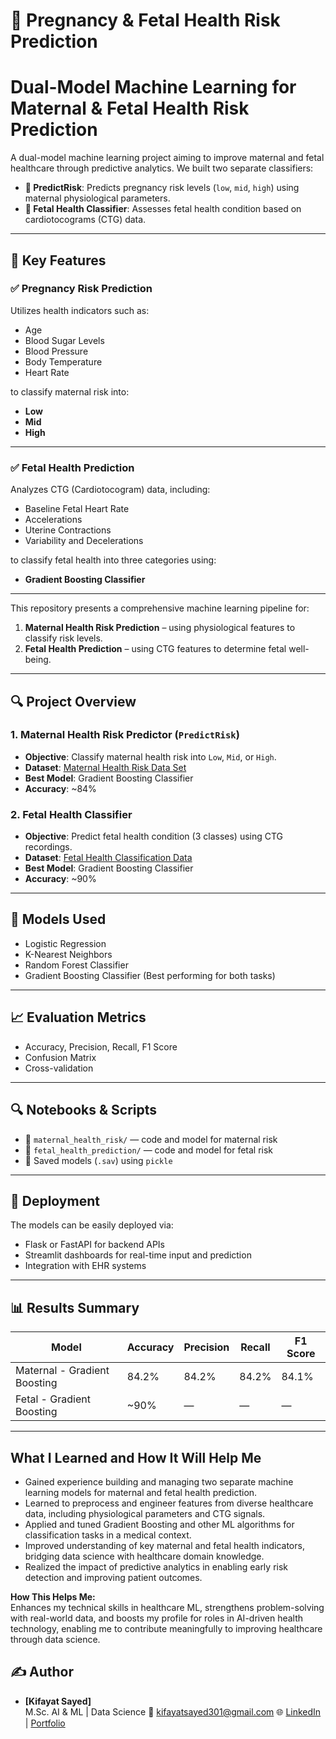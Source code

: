 # 🤰 Pregnancy & Fetal Health Risk Prediction

#  Dual-Model Machine Learning for Maternal & Fetal Health Risk Prediction

A dual-model machine learning project aiming to improve maternal and fetal healthcare through predictive analytics. We built two separate classifiers:

- **🔹 PredictRisk**: Predicts pregnancy risk levels (`low`, `mid`, `high`) using maternal physiological parameters.
- **🔹 Fetal Health Classifier**: Assesses fetal health condition based on cardiotocograms (CTG) data.

---

## 🌟 Key Features

### ✅ Pregnancy Risk Prediction
Utilizes health indicators such as:
- Age  
- Blood Sugar Levels  
- Blood Pressure  
- Body Temperature  
- Heart Rate  

to classify maternal risk into:
- **Low**
- **Mid**
- **High**

---

### ✅ Fetal Health Prediction
Analyzes CTG (Cardiotocogram) data, including:
- Baseline Fetal Heart Rate  
- Accelerations  
- Uterine Contractions  
- Variability and Decelerations  

to classify fetal health into three categories using:
- **Gradient Boosting Classifier**

---

This repository presents a comprehensive machine learning pipeline for:

1. **Maternal Health Risk Prediction** – using physiological features to classify risk levels.
2. **Fetal Health Prediction** – using CTG features to determine fetal well-being.

---

## 🔍 Project Overview

### 1. Maternal Health Risk Predictor (`PredictRisk`)
- **Objective**: Classify maternal health risk into `Low`, `Mid`, or `High`.
- **Dataset**: [Maternal Health Risk Data Set](https://www.kaggle.com/datasets/andrewmvd/maternal-health-risk-data)
- **Best Model**: Gradient Boosting Classifier
- **Accuracy**: ~84%

### 2. Fetal Health Classifier
- **Objective**: Predict fetal health condition (3 classes) using CTG recordings.
- **Dataset**: [Fetal Health Classification Data](https://www.kaggle.com/datasets/andrewmvd/fetal-health-classification)
- **Best Model**: Gradient Boosting Classifier
- **Accuracy**: ~90%

---

## 🧪 Models Used
- Logistic Regression
- K-Nearest Neighbors
- Random Forest Classifier
- Gradient Boosting Classifier (Best performing for both tasks)

---

## 📈 Evaluation Metrics
- Accuracy, Precision, Recall, F1 Score
- Confusion Matrix
- Cross-validation

---

## 🔍 Notebooks & Scripts
- 📁 `maternal_health_risk/` — code and model for maternal risk
- 📁 `fetal_health_prediction/` — code and model for fetal risk
- 🧠 Saved models (`.sav`) using `pickle`

---

## 💾 Deployment
The models can be easily deployed via:
- Flask or FastAPI for backend APIs
- Streamlit dashboards for real-time input and prediction
- Integration with EHR systems

---

## 📊 Results Summary

| Model                    | Accuracy | Precision | Recall | F1 Score |
|-------------------------|----------|-----------|--------|----------|
| Maternal - Gradient Boosting | 84.2%   | 84.2%     | 84.2%  | 84.1%    |
| Fetal - Gradient Boosting    | ~90%    | —         | —      | —        |

---
## What I Learned and How It Will Help Me

- Gained experience building and managing two separate machine learning models for maternal and fetal health prediction.
- Learned to preprocess and engineer features from diverse healthcare data, including physiological parameters and CTG signals.
- Applied and tuned Gradient Boosting and other ML algorithms for classification tasks in a medical context.
- Improved understanding of key maternal and fetal health indicators, bridging data science with healthcare domain knowledge.
- Realized the impact of predictive analytics in enabling early risk detection and improving patient outcomes.

**How This Helps Me:**  
Enhances my technical skills in healthcare ML, strengthens problem-solving with real-world data, and boosts my profile for roles in AI-driven health technology, enabling me to contribute meaningfully to improving healthcare through data science.


## ✍️ Author
- **[Kifayat Sayed]**  
  M.Sc. AI & ML | Data Science 
  📧 kifayatsayed301@gmail.com 
  🌐 [LinkedIn](https://www.linkedin.com/in/kifayat-sayed-9614a9244?utm_source=share&utm_campaign=share_via&utm_content=profile&utm_medium=android_app) | [Portfolio](#)

